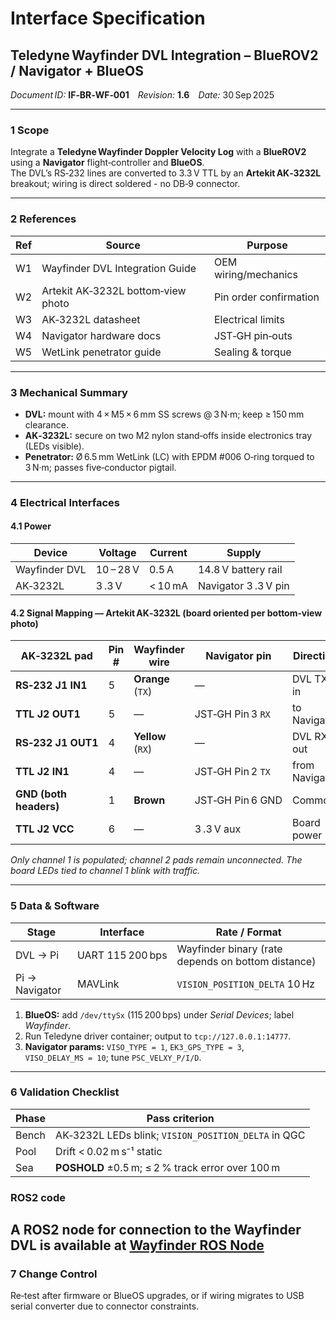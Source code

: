 
# Interface Specification  
## Teledyne Wayfinder DVL Integration – BlueROV2 / Navigator + BlueOS  

*Document ID:* **IF‑BR‑WF‑001** *Revision:* **1.6** *Date:* 30 Sep 2025  

---

### 1 Scope  

Integrate a **Teledyne Wayfinder Doppler Velocity Log** with a **BlueROV2** using a **Navigator** flight‑controller and **BlueOS**.  
The DVL’s RS‑232 lines are converted to 3.3 V TTL by an **Artekit AK‑3232L** breakout; wiring is direct soldered - no DB‑9 connector.  

---

### 2 References  

| Ref | Source | Purpose |
|-----|--------|---------|
| W1 | Wayfinder DVL Integration Guide | OEM wiring/mechanics |
| W2 | Artekit AK‑3232L bottom‑view photo | Pin order confirmation |
| W3 | AK‑3232L datasheet | Electrical limits |
| W4 | Navigator hardware docs | JST‑GH pin‑outs |
| W5 | WetLink penetrator guide | Sealing & torque |

---

### 3 Mechanical Summary  

* **DVL:** mount with 4 × M5 × 6 mm SS screws @ 3 N·m; keep ≥ 150 mm clearance.  
* **AK‑3232L:** secure on two M2 nylon stand‑offs inside electronics tray (LEDs visible).  
* **Penetrator:** Ø 6.5 mm WetLink (LC) with EPDM #006 O‑ring torqued to 3 N·m; passes five‑conductor pigtail.  

---

### 4 Electrical Interfaces  

#### 4.1 Power  

| Device | Voltage | Current | Supply |
|--------|---------|---------|--------|
| Wayfinder DVL | 10 – 28 V | 0.5 A | 14.8 V battery rail |
| AK‑3232L | 3 .3 V | < 10 mA | Navigator 3 .3 V pin |

#### 4.2 Signal Mapping — Artekit AK‑3232L (board oriented per bottom‑view photo)  

| AK‑3232L pad | Pin # | Wayfinder wire | Navigator pin | Direction |
|--------------|-------|---------------|--------------|-----------|
| **RS‑232 J1 IN1** | 5 | **Orange** (`TX`) | — | DVL TX in |
| **TTL J2 OUT1** | 5 | — | JST‑GH Pin 3 `RX` | to Navigator |
| **RS‑232 J1 OUT1** | 4 | **Yellow** (`RX`) | — | DVL RX out |
| **TTL J2 IN1** | 4 | — | JST‑GH Pin 2 `TX` | from Navigator |
| **GND (both headers)** | 1 | **Brown** | JST‑GH Pin 6 GND | Common |
| **TTL J2 VCC** | 6 | — | 3 .3 V aux | Board power |

*Only channel 1 is populated; channel 2 pads remain unconnected. The board LEDs tied to channel 1 blink with traffic.*  

---

### 5 Data & Software  

| Stage | Interface | Rate / Format |
|-------|-----------|---------------|
| DVL → Pi | UART 115 200 bps | Wayfinder binary (rate depends on bottom distance)|
| Pi → Navigator | MAVLink | `VISION_POSITION_DELTA` 10 Hz |

1. **BlueOS:** add `/dev/ttySx` (115 200 bps) under *Serial Devices*; label *Wayfinder*.  
2. Run Teledyne driver container; output to `tcp://127.0.0.1:14777`.  
3. **Navigator params:** `VISO_TYPE = 1`, `EK3_GPS_TYPE = 3`, `VISO_DELAY_MS = 10`; tune `PSC_VELXY_P/I/D`.  

---

### 6 Validation Checklist  

| Phase | Pass criterion |
|-------|---------------|
| Bench | AK‑3232L LEDs blink; `VISION_POSITION_DELTA` in QGC |
| Pool | Drift < 0.02 m s⁻¹ static |
| Sea | **POSHOLD** ±0.5 m; ≤ 2 % track error over 100 m |

### ROS2 code

A ROS2 node for connection to the Wayfinder DVL is available at [Wayfinder ROS Node](https://github.com/Manta-Engineering/teledyne_wayfinder)
---

### 7 Change Control  

Re‑test after firmware or BlueOS upgrades, or if wiring migrates to USB serial converter due to connector constraints.
